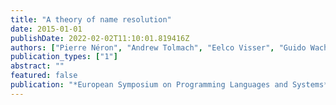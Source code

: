```yaml
---
title: "A theory of name resolution"
date: 2015-01-01
publishDate: 2022-02-02T11:10:01.819416Z
authors: ["Pierre Néron", "Andrew Tolmach", "Eelco Visser", "Guido Wachsmuth"]
publication_types: ["1"]
abstract: ""
featured: false
publication: "*European Symposium on Programming Languages and Systems*"
---
```



